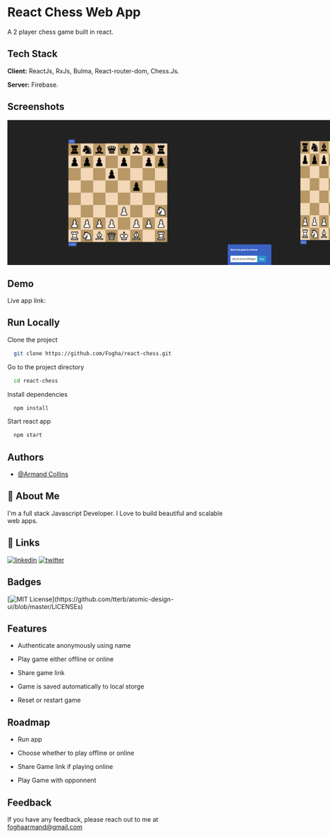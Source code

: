 # React Chess Web App

A 2 player chess game built in react.

## Tech Stack

**Client:** ReactJs, RxJs, Bulma, React-router-dom, Chess.Js.

**Server:** Firebase.

## Screenshots

<div style="display: flex; ">

  <img src="./src/assets/Screen Shot 2022-04-12 at 1.27.10 PM.png" width="500" />

  <img src="./src/assets/Screen Shot 2022-04-12 at 1.27.33 PM.png" width="500" />

</div>

## Demo

Live app link:

## Run Locally

Clone the project

```bash
  git clone https://github.com/Fogha/react-chess.git
```

Go to the project directory

```bash
  cd react-chess
```

Install dependencies

```bash
  npm install
```

Start react app

```bash
  npm start
```

## Authors

- [@Armand Collins](https://www.github.com/Fogha)

## 🚀 About Me

I'm a full stack Javascript Developer. I Love to build beautiful and scalable web apps.

## 🔗 Links

[![linkedin](https://img.shields.io/badge/linkedin-0A66C2?style=for-the-badge&logo=linkedin&logoColor=white)](https://www.linkedin.com/in/armand-collins-6974b3166)
[![twitter](https://img.shields.io/badge/twitter-1DA1F2?style=for-the-badge&logo=twitter&logoColor=white)](https://twitter.com/locrae_)

## Badges

[![MIT License](https://img.shields.io/apm/l/atomic-design-ui.svg?)](https://github.com/tterb/atomic-design-ui/blob/master/LICENSEs)

## Features

- Authenticate anonymously using name

- Play game either offline or online

- Share game link

- Game is saved automatically to local storge

- Reset or restart game 

## Roadmap

- Run app

- Choose whether to play offline or online

- Share Game link if playing online

- Play Game with opponnent

## Feedback

If you have any feedback, please reach out to me at foghaarmand@gmail.com
